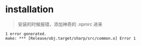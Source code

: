 # installation

> 安装的时候报错，添加神奇的  .npmrc 进来
~~~
1 error generated.
make: *** [Release/obj.target/sharp/src/common.o] Error 1
~~~
